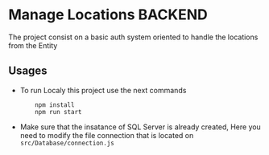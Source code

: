 # Manage Locations BACKEND

The project consist on a basic auth system oriented to handle the locations from the Entity

## Usages
- To run Localy this project use the next commands
    ```
        npm install
        npm run start
    ```

- Make sure that the insatance of SQL Server is already created, Here you need to modify the file connection that is located on
    ``` src/Database/connection.js ```
